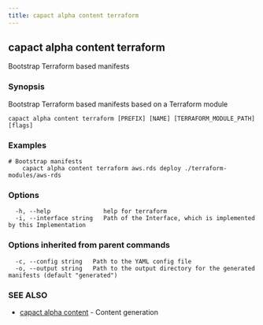 ```yaml
---
title: capact alpha content terraform
---
```


## capact alpha content terraform

Bootstrap Terraform based manifests

### Synopsis

Bootstrap Terraform based manifests based on a Terraform module

```
capact alpha content terraform [PREFIX] [NAME] [TERRAFORM_MODULE_PATH] [flags]
```

### Examples

```
# Bootstrap manifests 
	capact alpha content terraform aws.rds deploy ./terraform-modules/aws-rds
```

### Options

```
  -h, --help               help for terraform
  -i, --interface string   Path of the Interface, which is implemented by this Implementation
```

### Options inherited from parent commands

```
  -c, --config string   Path to the YAML config file
  -o, --output string   Path to the output directory for the generated manifests (default "generated")
```

### SEE ALSO

* [capact alpha content](capact_alpha_content.md)	 - Content generation

